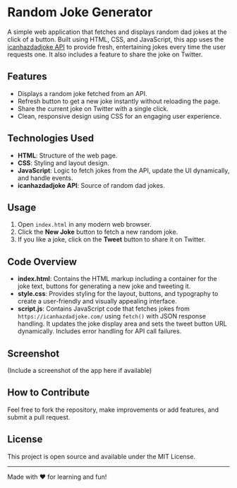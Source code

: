 # Random Joke Generator

A simple web application that fetches and displays random dad jokes at the click of a button. Built using HTML, CSS, and JavaScript, this app uses the [icanhazdadjoke API](https://icanhazdadjoke.com/api) to provide fresh, entertaining jokes every time the user requests one. It also includes a feature to share the joke on Twitter.

## Features

- Displays a random joke fetched from an API.
- Refresh button to get a new joke instantly without reloading the page.
- Share the current joke on Twitter with a single click.
- Clean, responsive design using CSS for an engaging user experience.

## Technologies Used

- **HTML**: Structure of the web page.
- **CSS**: Styling and layout design.
- **JavaScript**: Logic to fetch jokes from the API, update the UI dynamically, and handle events.
- **icanhazdadjoke API**: Source of random dad jokes.

## Usage

1. Open `index.html` in any modern web browser.
2. Click the **New Joke** button to fetch a new random joke.
3. If you like a joke, click on the **Tweet** button to share it on Twitter.

## Code Overview

- **index.html**: Contains the HTML markup including a container for the joke text, buttons for generating a new joke and tweeting it.
- **style.css**: Provides styling for the layout, buttons, and typography to create a user-friendly and visually appealing interface.
- **script.js**: Contains JavaScript code that fetches jokes from `https://icanhazdadjoke.com/` using `fetch()` with JSON response handling. It updates the joke display area and sets the tweet button URL dynamically. Includes error handling for API call failures.

## Screenshot

(Include a screenshot of the app here if available)

## How to Contribute

Feel free to fork the repository, make improvements or add features, and submit a pull request.

## License

This project is open source and available under the MIT License.

---

Made with ❤️ for learning and fun!
